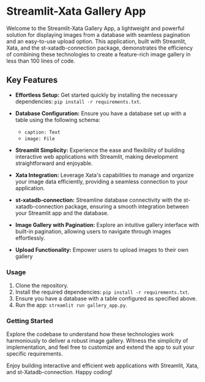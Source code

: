 
# Streamlit-Xata Gallery App

Welcome to the Streamlit-Xata Gallery App, a lightweight and powerful solution for displaying images from a database with seamless pagination and an easy-to-use upload option. This application, built with Streamlit, Xata, and the st-xatadb-connection package, demonstrates the efficiency of combining these technologies to create a feature-rich image gallery in less than 100 lines of code.

## Key Features

- **Effortless Setup:** Get started quickly by installing the necessary dependencies: `pip install -r requirements.txt`.

- **Database Configuration:** Ensure you have a database set up with a table using the following schema:
  - `caption: Text`
  - `image: File`

- **Streamlit Simplicity:** Experience the ease and flexibility of building interactive web applications with Streamlit, making development straightforward and enjoyable.

- **Xata Integration:** Leverage Xata's capabilities to manage and organize your image data efficiently, providing a seamless connection to your application.

- **st-xatadb-connection:** Streamline database connectivity with the st-xatadb-connection package, ensuring a smooth integration between your Streamlit app and the database.

- **Image Gallery with Pagination:** Explore an intuitive gallery interface with built-in pagination, allowing users to navigate through images effortlessly.

- **Upload Functionality:** Empower users to upload images to  their own gallery

### Usage

1. Clone the repository.
2. Install the required dependencies: `pip install -r requirements.txt`.
3. Ensure you have a database with a table configured as specified above.
4. Run the app: `streamlit run gallery_app.py`.

### Getting Started

Explore the codebase to understand how these technologies work harmoniously to deliver a robust image gallery. Witness the simplicity of implementation, and feel free to customize and extend the app to suit your specific requirements.

Enjoy building interactive and efficient web applications with Streamlit, Xata, and st-Xatadb-connection. Happy coding!

